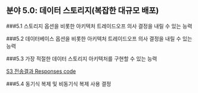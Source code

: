 ## 분야 5.0: 데이터 스토리지(복잡한 대규모 배포)

###5.1 스토리지 옵션을 비롯한 아키텍처 트레이드오프 의사 결정을 내릴 수 있는 능력

###5.2 데이터베이스 옵션을 비롯한 아키텍처 트레이드오프 의사 결정을 내릴 수 있는 능력

###5.3 가장 적절한 데이터 스토리지 아키텍처를 구현할 수 있는 능력

[S3 전송결과 Responses code](http://docs.aws.amazon.com/ko_kr/AmazonS3/latest/API/ErrorResponses.html)

###5.4 동기식 복제 및 비동기식 복제 사용 결정
